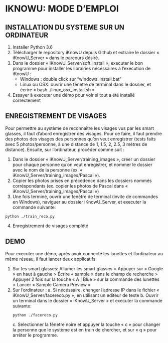 # IKNOWU: MODE D’EMPLOI

## INSTALLATION DU SYSTEME SUR UN ORDINATEUR
1.	Installer Python 3.6 
2.	Télécharger le repository iKnowU depuis Github et extraire le dossier « iKnowU_Server » dans le parcours désiré.
3.	Dans le dossier « iKnowU_Server/soft_install », executer le bon programme pour installer les librairies nécéssaires à l’execution de iKnowU :
       - Windows : double click sur “windows_install.bat”
       - Linux ou OSX: ouvrir une fênetre de terminal dans le dossier, et écrire « bash ./linux_osx_install.sh »
4.	Essayer à executer une démo pour voir si tout a été installé correctement

## ENREGISTREMENT DE VISAGES

Pour permettre au système de reconnaître les visages vus par les smart glasses, il faut d’abord enregistrer des visages. Pour ce faire, il faut prendre des photos des visages des personnes qu’on veut enregistrer (tests faits avec 5 photos/personne, à une distance de 1, 1.5, 2, 2.5, 3 mètres de distance). Ensuite, sur l’ordinateur, procéder comme suit :
1.	Dans le dossier « iKnowU_Server/training_images », créer un dossier pour chaque personne qu’on veut enregistrer, et nommer le dossier avec le nom de la personne (ex. « iKnowU_Server/training_images/Pascal »).
2.	Copier les photos prises en précedence dans les dossiers nommés corréspondants (ex. copier les photos de Pascal dans « iKnowU_Server/training_images/Pascal »)
3.	Une fois terminé, ouvrir une fenêtre de terminal (invite de commandes en Windows), naviguer au dossier iKnowU_Server, et executer la commande suivante:
```
python ./train_reco.py
```
4.	Enregistrement de visages complété

## DEMO

Pour executer une démo, après avoir connecté les lunettes et l’ordinateur au même réseau, il faut lancer deux applicatifs:
1.	Sur les smart glasses: Allumer les smart glasses > Appuyer sur « Google » en haut à gauche > Écrire « sample » dans le  champ de recherche > Appuyer 2 fois sur la touche « A | Blue » sur la commande des lunettes > Lancer « Sample Camera Preview » 
2.	Sur l’ordinateur :
       a. Si nécéssaire, changer l’adresse IP dans le fichier « iKnowU_Server/facereco.py », en utilisant un editeur de texte
       b. Ouvrir un terminal dans le dossier « iKnowU_Server » et executer la commande suivante: 
       ```
       python ./facereco.py
       ```
       c. Selectionner la fênetre noire et appuyer la touche « c » pour changer la personne que le système est en train de chercher, et sur « q » pour arrêter le programme.
